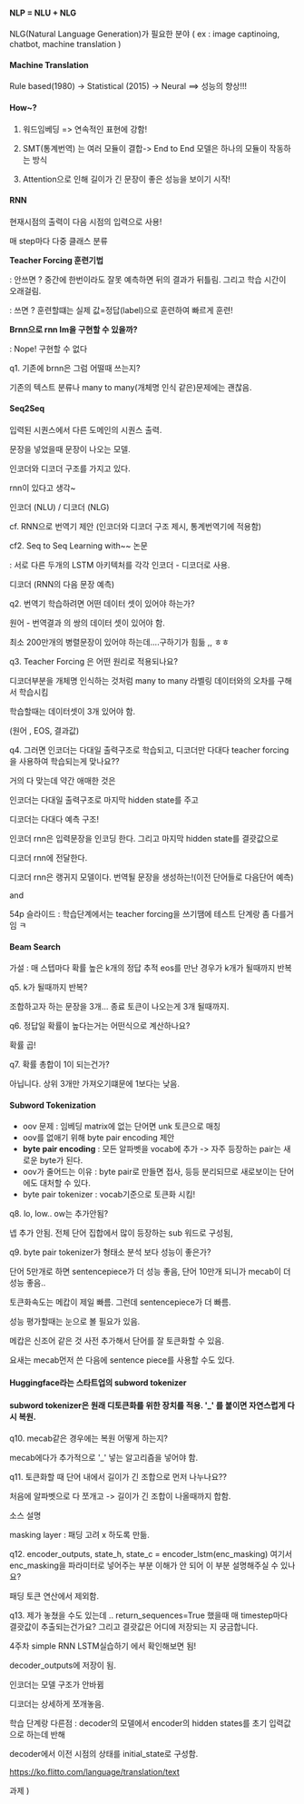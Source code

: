 #### NLP = NLU + NLG

NLG(Natural Language Generation)가 필요한 분야 ( ex : image captinoing, chatbot, machine translation )



#### Machine Translation 

Rule based(1980) -> Statistical (2015) -> Neural ==> 성능의 향상!!!



#### How~?

1. 워드임베딩 => 연속적인 표현에 강함!
2. SMT(통계번역) 는 여러 모듈이 결합-> End to End 모델은 하나의 모듈이 작동하는 방식

3. Attention으로 인해 길이가 긴 문장이 좋은 성능을 보이기 시작!



#### RNN

현재시점의 출력이 다음 시점의 입력으로 사용!

매 step마다 다중 클래스 분류

**Teacher Forcing 훈련기법** 

: 안쓰면 ? 중간에 한번이라도 잘못 예측하면 뒤의 결과가 뒤틀림. 그리고 학습 시간이 오래걸림.

: 쓰면 ?  훈련할떄는 실제 값=정답(label)으로 훈련하여 빠르게 훈련!

**Brnn으로 rnn lm을 구현할 수 있을까?** 

: Nope! 구현할 수 없다

q1. 기존에 brnn은 그럼 어떨때 쓰는지?

기존의 텍스트 분류나 many to many(개체명 인식 같은)문제에는 괜찮음.



#### Seq2Seq

입력된 시퀀스에서 다른 도메인의 시퀀스 출력.

문장을 넣었을때 문장이 나오는 모델.

인코더와 디코더 구조를 가지고 있다.

rnn이 있다고 생각~

인코더 (NLU) / 디코더 (NLG)



cf. RNN으로 번역기 제안 (인코더와 디코더 구조 제시, 통계번역기에 적용함)

cf2. Seq to Seq Learning with~~ 논문

: 서로 다른 두개의 LSTM 아키텍처를 각각 인코더 - 디코더로 사용.

디코더 (RNN의 다음 문장 예측)



q2. 번역기 학습하려면 어떤 데이터 셋이 있어야 하는가?

원어 - 번역결과 의 쌍의 데이터 셋이 있어야 함.

최소 200만개의 병렬문장이 있어야 하는데....구하기가 힘듦 ,, ㅎㅎ



q3. Teacher Forcing 은 어떤 원리로 적용되나요?

디코더부분을 개체명 인식하는 것처럼 many to many 라벨링 데이터와의 오차를 구해서 학습시킴

학습할때는 데이터셋이 3개 있어야 함. 

(원어 , EOS, 결과값)



q4. 그러면 인코더는 다대일 출력구조로 학습되고,
디코더만 다대다 teacher forcing을 사용하여 학습되는게 맞나요??

거의 다 맞는데 약간 애매한 것은 

인코더는 다대일 출력구조로 마지막 hidden state를 주고

디코더는 다대다 예측 구조!



인코더 rnn은 입력문장을 인코딩 한다. 그리고 마지막 hidden state를 결괏값으로

디코더 rnn에 전달한다. 

디코더 rnn은 랭귀지 모델이다. 번역될 문장을 생성하는!(이전 단어들로 다음단어 예측)

and

54p 슬라이드 : 학습단계에서는 teacher forcing을 쓰기땜에 테스트 단계랑 좀 다를거임 ㅋ



#### Beam Search

가설 : 매 스텝마다 확률 높은 k개의 정답 추적 eos를 만난 경우가 k개가 될때까지 반복



q5. k가 될때까지 반복?

조합하고자 하는 문장을 3개... 종료 토큰이 나오는게 3개 될때까지.



q6. 정답일 확률이 높다는거는 어떤식으로 계산하나요?

확률 곱!



q7. 확률 총합이 1이 되는건가?

아닙니다. 상위 3개만 가져오기떄문에 1보다는 낮음.



#### Subword Tokenization

- oov 문제 : 임베딩 matrix에 없는 단어면 unk 토큰으로 매칭
- oov를 없애기 위해 byte pair encoding 제안
- **byte pair encoding** : 모든 알파벳을 vocab에 추가 -> 자주 등장하는 pair는 새로운 byte가 된다.
- oov가 줄어드는 이유 : byte pair로 만들면 접사, 등등 분리되므로 새로보이는 단어에도 대처할 수 있다.
- byte pair tokenizer : vocab기준으로 토큰화 시킴! 



q8. lo, low.. ow는 추가안됨?

넵 추가 안됨. 전체 단어 집합에서 많이 등장하는 sub 워드로 구성됨, 

q9. byte pair tokenizer가 형태소 분석 보다 성능이 좋은가?

단어 5만개로 하면 sentencepiece가 더 성능 좋음, 단어 10만개 되니가 mecab이 더 성능 좋음..

토큰화속도는 메캅이 제일 빠름. 그런데 sentencepiece가 더 빠름.

성능 평가할때는 눈으로 볼 필요가 있음.

메캅은 신조어 같은 것 사전 추가해서 단어를 잘 토큰화할 수 있음.



요새는 mecab먼저 쓴 다음에 sentence piece를 사용할 수도 있다.

#### Huggingface라는 스타트업의 subword tokenizer



#### subword tokenizer은 원래 디토큰화를 위한 장치를 적용. '_' 를 붙이면 자연스럽게 다시 복원.

q10. mecab같은 경우에는 복원 어떻게 하는지?

mecab에다가 추가적으로 '_' 넣는 알고리즘을 넣어야 함.

q11. 토큰화할 때 단어 내에서 길이가 긴 조합으로 먼저 나누나요??

처음에 알파벳으로 다 쪼개고 -> 길이가 긴 조합이 나올때까지 합함.



소스 설명

masking layer : 패딩 고려 x 하도록 만듦.

q12. encoder_outputs, state_h, state_c = encoder_lstm(enc_masking) 여기서 enc_masking을 파라미터로 넣어주는 부분 이해가 안 되어 이 부분 설명해주실 수 있나요? 

패딩 토큰 연산에서 제외함.

q13. 제가 놓쳤을 수도 있는데 .. return_sequences=True 했을때 매 timestep마다 결괏값이 추출되는건가요? 그리고 결괏값은 어디에 저장되는 지 궁금합니다.

4주차 simple RNN LSTM실습하기 에서 확인해보면 됨!

decoder_outputs에 저장이 됨.



인코더는 모델 구조가 안바뀜

디코더는 상세하게 쪼개놓음.

학습 단계랑 다른점 : decoder의 모델에서 encoder의 hidden states를 초기 입력값으로 하는데 반해

decoder에서 이전 시점의 상태를 initial_state로 구성함.



https://ko.flitto.com/language/translation/text



과제 ) 











